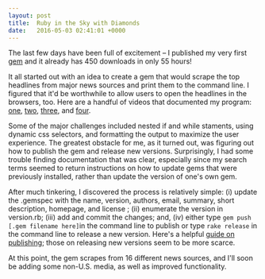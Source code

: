 ```yaml
---
layout: post
title:  Ruby in the Sky with Diamonds
date:   2016-05-03 02:41:01 +0000
---
```


The last few days have been full of excitement – I published my very first [gem](https://rubygems.org/gems/top-headlines) and it already has 450 downloads in only 55 hours!

It all started out with an idea to create a gem that would scrape the top headlines from major news sources and print them to the command line. I figured that it'd be worthwhile to allow users to open the headlines in the browsers, too. Here are a handful of videos that documented my program: [one](https://drive.google.com/open?id=0B-xsMiWmDyyzcGk3MmlTc0xQOXM), [two](https://drive.google.com/open?id=0B-xsMiWmDyyzNDFyS01icFMtams), [three](https://drive.google.com/open?id=0B-xsMiWmDyyzU0VGNGJ5QkpaOUU), and [four](https://drive.google.com/open?id=0B-xsMiWmDyyzbEdzX0ZlOVcwM2M).

Some of the major challenges included nested if and while staments, using dynamic css selectors, and formatting the output to maximize the user experience. The greatest obstacle for me, as it turned out, was figuring out how to publish the gem and release new versions. Surprisingly, I had some trouble finding documentation that was clear, especially since my search terms seemed to return instructions on how to update gems that were previously installed, rather than update the version of one's own gem.

After much tinkering, I discovered the process is relatively simple: (i) update the .gemspec with the name, version, authors, email, summary, short description, homepage, and license ; (ii) enumerate the version in version.rb; (iii) add and commit the changes; and, (iv) either type `gem push [.gem filename here]`in the command line to publish or type `rake release` in the command line to release a new version. Here's a helpful [guide on publishing](http://guides.rubygems.org/publishing/); those on releasing new versions seem to be more scarce.

At this point, the gem scrapes from 16 different news sources, and I'll soon be adding some non-U.S. media, as well as improved functionality.


